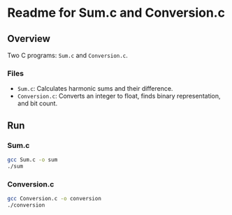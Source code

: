 # Readme for Sum.c and Conversion.c

## Overview
Two C programs: `Sum.c` and `Conversion.c`.

### Files
- `Sum.c`: Calculates harmonic sums and their difference.
- `Conversion.c`: Converts an integer to float, finds binary representation, and bit count.

## Run
### Sum.c
```sh
gcc Sum.c -o sum
./sum
```

### Conversion.c
```sh
gcc Conversion.c -o conversion
./conversion
```


